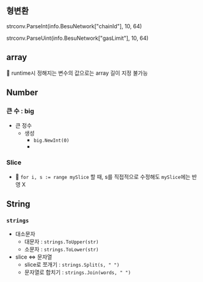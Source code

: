 

## 형변환

strconv.ParseInt(info.BesuNetwork["chainId"], 10, 64)

strconv.ParseUint(info.BesuNetwork["gasLimit"], 10, 64)



## array

:memo: runtime시 정해지는 변수의 값으로는 array 길이 지정 불가능





## Number



### 큰 수 : big

- 큰 정수
  - 생성
    - `big.NewInt(0)`
    - 



### Slice

- :memo: `for i, s := range mySlice` 할 때, s를 직접적으로 수정해도 `mySlice`에는 반영 X



## String

### `strings`

- 대소문자
  - 대문자 : `strings.ToUpper(str)`
  - 소문자 : `strings.ToLower(str)`
- slice <=> 문자열
  - slice로 쪼개기 : `strings.Split(s, " ")`
  - 문자열로 합치기 : `strings.Join(words, " ")`
